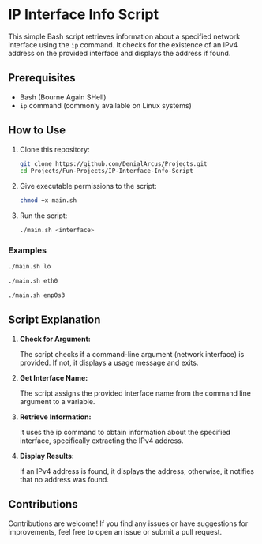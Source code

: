 # IP Interface Info Script

This simple Bash script retrieves information about a specified network interface using the `ip` command. It checks for the existence of an IPv4 address on the provided interface and displays the address if found.

## Prerequisites

- Bash (Bourne Again SHell)
- `ip` command (commonly available on Linux systems)

## How to Use

1. Clone this repository:

   ```bash
   git clone https://github.com/DenialArcus/Projects.git
   cd Projects/Fun-Projects/IP-Interface-Info-Script
   ```
   
2. Give executable permissions to the script:
   ```bash
   chmod +x main.sh
   ```

3. Run the script:
   ```bash
   ./main.sh <interface>
   ```

### Examples

```bash
./main.sh lo
```

```bash
./main.sh eth0
```

```bash
./main.sh enp0s3
```

## Script Explanation

1. **Check for Argument:**

   The script checks if a command-line argument (network interface) is provided. If not, it displays a usage message and exits.

2. **Get Interface Name:**

   The script assigns the provided interface name from the command line argument to a variable.

3. **Retrieve Information:**

   It uses the ip command to obtain information about the specified interface, specifically extracting the IPv4 address.
   
4. **Display Results:**

   If an IPv4 address is found, it displays the address; otherwise, it notifies that no address was found.

## Contributions

Contributions are welcome! If you find any issues or have suggestions for improvements, feel free to open an issue or submit a pull request.
